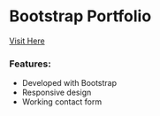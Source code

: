 # Bootstrap Portfolio

[Visit Here](https://vsmith.netlify.app/)

### Features:

- Developed with Bootstrap
- Responsive design
- Working contact form
